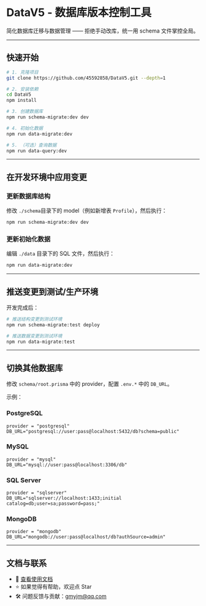 # DataV5 - 数据库版本控制工具

简化数据库迁移与数据管理 —— 拒绝手动改库，统一用 schema 文件掌控全局。

---

## 快速开始

```bash
# 1. 克隆项目
git clone https://github.com/45592858/DataV5.git --depth=1

# 2. 安装依赖
cd DataV5
npm install

# 3. 创建数据库
npm run schema-migrate:dev dev

# 4. 初始化数据
npm run data-migrate:dev

# 5. （可选）查询数据
npm run data-query:dev
```

---

## 在开发环境中应用变更

### 更新数据库结构

修改 `./schema`目录下的 model（例如新增表 `Profile`），然后执行：

```bash
npm run schema-migrate:dev dev
```

### 更新初始化数据

编辑 `./data` 目录下的 SQL 文件，然后执行：

```bash
npm run data-migrate:dev
```

---

## 推送变更到测试/生产环境

开发完成后：

```bash
# 推送结构变更到测试环境
npm run schema-migrate:test deploy

# 推送数据变更到测试环境
npm run data-migrate:test
```

---

## 切换其他数据库

修改 `schema/root.prisma` 中的 provider，配置 `.env.*` 中的 `DB_URL`。

示例：

### PostgreSQL
```prisma
provider = "postgresql"
DB_URL="postgresql://user:pass@localhost:5432/db?schema=public"
```

### MySQL
```prisma
provider = "mysql"
DB_URL="mysql://user:pass@localhost:3306/db"
```

### SQL Server
```prisma
provider = "sqlserver"
DB_URL="sqlserver://localhost:1433;initial catalog=db;user=sa;password=pass;"
```

### MongoDB
```prisma
provider = "mongodb"
DB_URL="mongodb://user:pass@localhost/db?authSource=admin"
```

---

## 文档与联系

- 📘 [查看使用文档](https://github.com/45592858/DataV5/wiki)
- ⭐️ 如果觉得有帮助，欢迎点 Star
- 🛠 问题反馈与贡献：[gmyjm@qq.com](mailto:gmyjm@qq.com?subject=[GitHub]%20DataV5%20Supports)
